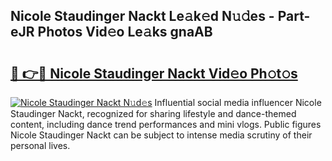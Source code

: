## Nicole Staudinger Nackt Le𝚊k𝚎d N𝚞𝚍es - Part-eJR Photos Vid𝚎o Le𝚊ks gnaAB

# <h2><a href="http://fb7h73.evod.top/?m=Nicole+Staudinger+Nackt">🔗 👉🔴 Nicole Staudinger Nackt Vid𝚎o Ph𝚘t𝚘s</a></h2>

[![Nicole Staudinger Nackt N𝚞d𝚎s](https://i.imgur.com/8V9OHl7.gif)](http://fb7h73.evod.top/?m=Nicole+Staudinger+Nackt)
Influential social media influencer Nicole Staudinger Nackt, recognized for sharing lifestyle and dance-themed content, including dance trend performances and mini vlogs. Public figures Nicole Staudinger Nackt can be subject to intense media scrutiny of their personal lives. 
